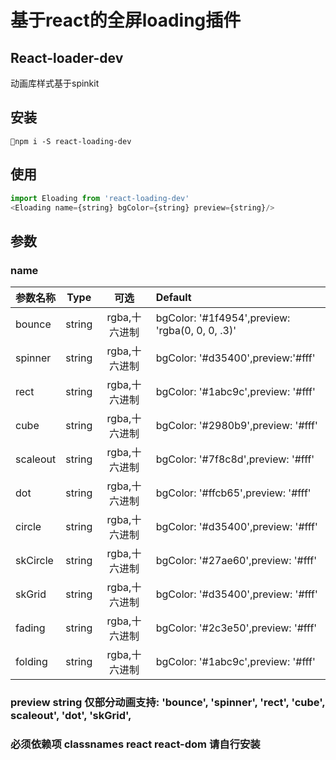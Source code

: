 # 基于react的全屏loading插件  

## React-loader-dev  
动画库样式基于spinkit

## 安装  

```shell
npm i -S react-loading-dev
``` 

## 使用  

```js
import Eloading from 'react-loading-dev'
<Eloading name={string} bgColor={string} preview={string}/>
```

## 参数
### name  
| 参数名称 | Type | 可选 | Default |
|- | :-: | :-:| :- |
|bounce | string | rgba,十六进制 |  bgColor: '#1f4954',preview: 'rgba(0, 0, 0, .3)'|
|spinner | string | rgba,十六进制 | bgColor: '#d35400',preview:'#fff'|
|rect | string | rgba,十六进制 | bgColor: '#1abc9c',preview: '#fff' |
|cube | string | rgba,十六进制 | bgColor: '#2980b9',preview: '#fff' |
|scaleout | string | rgba,十六进制 | bgColor: '#7f8c8d',preview: '#fff' |
|dot | string | rgba,十六进制 | bgColor: '#ffcb65',preview: '#fff' |
|circle | string | rgba,十六进制 | bgColor: '#d35400',preview: '#fff' |
|skCircle | string | rgba,十六进制 | bgColor: '#27ae60',preview: '#fff' |
|skGrid | string | rgba,十六进制 | bgColor: '#d35400',preview: '#fff' |
|fading | string | rgba,十六进制 | bgColor: '#2c3e50',preview: '#fff' |
|folding | string | rgba,十六进制 | bgColor: '#1abc9c',preview: '#fff' |


### preview string 仅部分动画支持: 'bounce', 'spinner', 'rect', 'cube', scaleout', 'dot', 'skGrid', 

### 必须依赖项 classnames react  react-dom 请自行安装